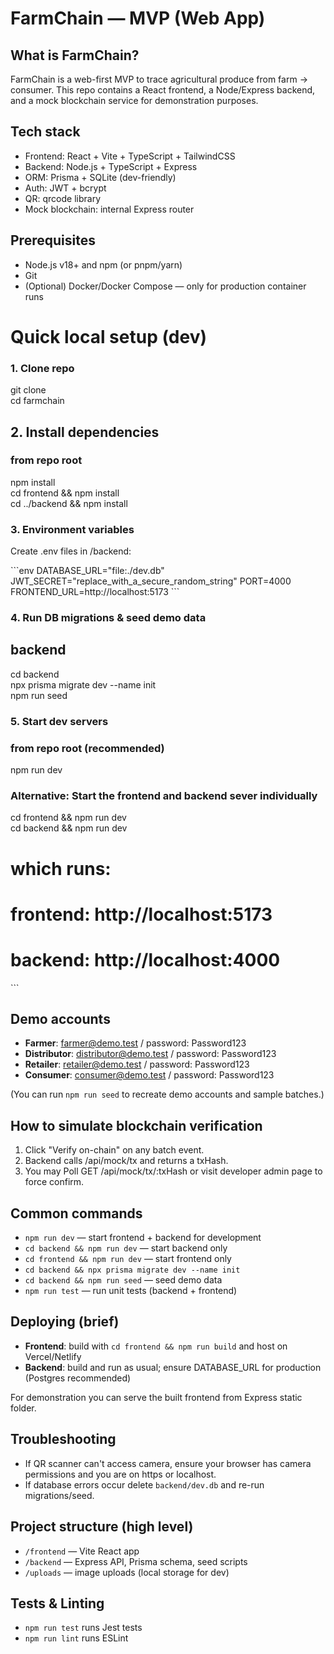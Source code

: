 
# FarmChain — MVP (Web App)

## What is FarmChain?
FarmChain is a web-first MVP to trace agricultural produce from farm → consumer. This repo contains a React frontend, a Node/Express backend, and a mock blockchain service for demonstration purposes.

## Tech stack
- Frontend: React + Vite + TypeScript + TailwindCSS
- Backend: Node.js + TypeScript + Express
- ORM: Prisma + SQLite (dev-friendly)
- Auth: JWT + bcrypt
- QR: qrcode library
- Mock blockchain: internal Express router

## Prerequisites
- Node.js v18+ and npm (or pnpm/yarn)
- Git
- (Optional) Docker/Docker Compose — only for production container runs

# Quick local setup (dev)

### 1. Clone repo

git clone <repo-url> <br>
cd farmchain


## 2. Install dependencies

### from repo root
npm install <br>
cd frontend && npm install <br>
cd ../backend && npm install <br>


### 3. Environment variables
Create .env files in /backend:

\`\`\`env
DATABASE_URL="file:./dev.db"
JWT_SECRET="replace_with_a_secure_random_string"
PORT=4000
FRONTEND_URL=http://localhost:5173
\`\`\`

### 4. Run DB migrations & seed demo data

## backend
cd backend <br>
npx prisma migrate dev --name init <br>
npm run seed <br>


### 5. Start dev servers

### from repo root (recommended)
npm run dev
 ### Alternative: Start the frontend and backend sever individually 
  cd frontend && npm run dev <br>
  cd backend && npm run dev <br>
# which runs:
# frontend: http://localhost:5173
# backend:  http://localhost:4000
\`\`\`

## Demo accounts

- **Farmer**: farmer@demo.test / password: Password123
- **Distributor**: distributor@demo.test / password: Password123
- **Retailer**: retailer@demo.test / password: Password123
- **Consumer**: consumer@demo.test / password: Password123

(You can run `npm run seed` to recreate demo accounts and sample batches.)

## How to simulate blockchain verification

1. Click "Verify on-chain" on any batch event.
2. Backend calls /api/mock/tx and returns a txHash.
3. You may Poll GET /api/mock/tx/:txHash or visit developer admin page to force confirm.

## Common commands

- `npm run dev` — start frontend + backend for development
- `cd backend && npm run dev` — start backend only
- `cd frontend && npm run dev` — start frontend only
- `cd backend && npx prisma migrate dev --name init`
- `cd backend && npm run seed` — seed demo data
- `npm run test` — run unit tests (backend + frontend)

## Deploying (brief)

- **Frontend**: build with `cd frontend && npm run build` and host on Vercel/Netlify
- **Backend**: build and run as usual; ensure DATABASE_URL for production (Postgres recommended)

For demonstration you can serve the built frontend from Express static folder.

## Troubleshooting

- If QR scanner can't access camera, ensure your browser has camera permissions and you are on https or localhost.
- If database errors occur delete `backend/dev.db` and re-run migrations/seed.

## Project structure (high level)

- `/frontend` — Vite React app
- `/backend` — Express API, Prisma schema, seed scripts
- `/uploads` — image uploads (local storage for dev)

## Tests & Linting

- `npm run test` runs Jest tests
- `npm run lint` runs ESLint
